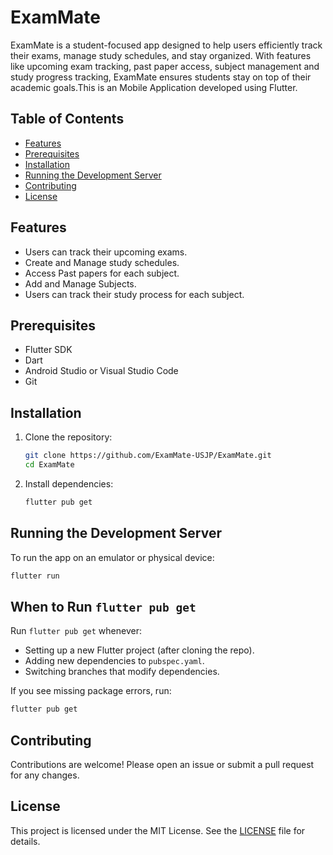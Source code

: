 # ExamMate

ExamMate is a student-focused app designed to help users efficiently track their exams, manage study schedules, and stay organized. With features like upcoming exam tracking, past paper access, subject management and study progress tracking, ExamMate ensures students stay on top of their academic goals.This is an Mobile Application developed using Flutter.

## Table of Contents

- [Features](#features)
- [Prerequisites](#prerequisites)
- [Installation](#installation)
- [Running the Development Server](#running-the-development-server)<!-- - [Usage](#usage) -->
- [Contributing](#contributing)
- [License](#license)

## Features

- Users can track their upcoming exams.
- Create and Manage study schedules.
- Access Past papers for each subject.
- Add and Manage Subjects.
- Users can track their study process for each subject.

## Prerequisites

- Flutter SDK
- Dart
- Android Studio or Visual Studio Code
- Git

## Installation

1. Clone the repository:
   ```bash
   git clone https://github.com/ExamMate-USJP/ExamMate.git
   cd ExamMate
   ```

2. Install dependencies:
   ```bash
   flutter pub get
   ```


## Running the Development Server

To run the app on an emulator or physical device:

```bash
flutter run
```

## When to Run `flutter pub get`

Run `flutter pub get` whenever:

- Setting up a new Flutter project (after cloning the repo).
- Adding new dependencies to `pubspec.yaml`.
- Switching branches that modify dependencies.

If you see missing package errors, run:

```bash
flutter pub get
```

<!-- ## Usage

1. Open the app on your mobile device or emulator.
2. Register or log in to access your study dashboard.
3. Create study plans and add subjects or topics.
4. Take practice exams and track progress.
5. View performance analytics to improve study habits. -->

## Contributing

Contributions are welcome! Please open an issue or submit a pull request for any changes.

## License

This project is licensed under the MIT License. See the [LICENSE](LICENSE) file for details.

